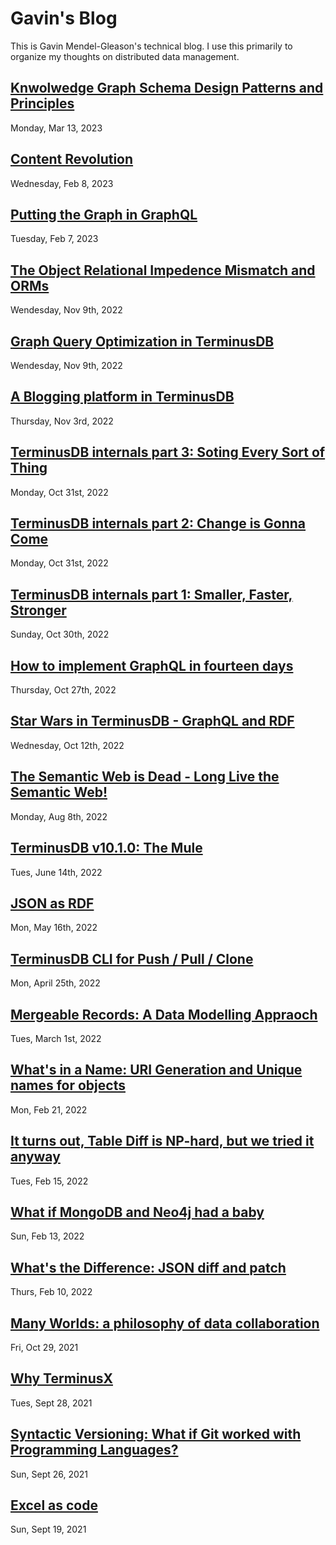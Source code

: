 # Gavin's Blog

This is Gavin Mendel-Gleason's technical blog. I use this primarily to
organize my thoughts on distributed data management.

## [Knwolwedge Graph Schema Design Patterns and Principles](./entries/graph_schema_design.md)

Monday, Mar 13, 2023

## [Content Revolution](./entries/content_revolution.md)

Wednesday, Feb 8, 2023

## [Putting the Graph in GraphQL](./entries/putting_the_graph_in_graphql.md)

Tuesday, Feb 7, 2023

## [The Object Relational Impedence Mismatch and ORMs](./entries/object_relational.md)

Wendesday, Nov 9th, 2022

## [Graph Query Optimization in TerminusDB](./entries/query-optimization.md)

Wendesday, Nov 9th, 2022

## [A Blogging platform in TerminusDB](./entries/terminus_blog.md)

Thursday, Nov 3rd, 2022

## [TerminusDB internals part 3: Soting Every Sort of Thing](./entries/data_layout.md)

Monday, Oct 31st, 2022

## [TerminusDB internals part 2: Change is Gonna Come](./entries/mutable_graphs.md)

Monday, Oct 31st, 2022

## [TerminusDB internals part 1: Smaller, Faster, Stronger](./entries/graph_representation.md)

Sunday, Oct 30th, 2022

## [How to implement GraphQL in fourteen days](./entries/graphql_in_fourteen_days.md)

Thursday, Oct 27th, 2022

## [Star Wars in TerminusDB - GraphQL and RDF](./entries/star_wars.md)

Wednesday, Oct 12th, 2022

## [The Semantic Web is Dead - Long Live the Semantic Web!](./entries/semantic_future.md)

Monday, Aug 8th, 2022

## [TerminusDB v10.1.0: The Mule](./entries/terminusdb_v1.1.md)

Tues, June 14th, 2022

## [JSON as RDF](./entries/json_as_rdf.md)

Mon, May 16th, 2022

## [TerminusDB CLI for Push / Pull / Clone](./entries/terminusdb_cli.md)

Mon, April 25th, 2022

## [Mergeable Records: A Data Modelling Appraoch](./entries/mergeable_records.md)

Tues, March 1st, 2022

## [What's in a Name: URI Generation and Unique names for objects](./entries/iri_generation.md)

Mon, Feb 21, 2022

## [It turns out, Table Diff is NP-hard, but we tried it anyway](./entries/table_diff_is_np_hard.md)

Tues, Feb 15, 2022

## [What if MongoDB and Neo4j had a baby](./entries/mongo_neo4j_terminus.md)

Sun, Feb 13, 2022

## [What's the Difference: JSON diff and patch](./entries/json_diff_and_patch.md)

Thurs, Feb 10, 2022

## [Many Worlds: a philosophy of data collaboration](./entries/many_worlds.md)

Fri, Oct 29, 2021

## [Why TerminusX](./entries/why_terminusx.md)

Tues, Sept 28, 2021

## [Syntactic Versioning: What if Git worked with Programming Languages?](./entries/syntactic_versioning.md)

Sun, Sept 26, 2021

## [Excel as code](./entries/excel_as_code.md)

Sun, Sept 19, 2021
